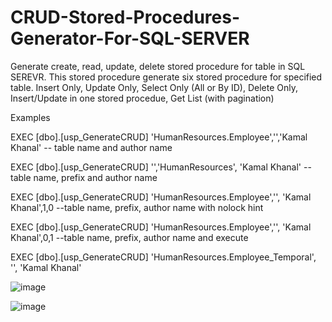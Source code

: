 # CRUD-Stored-Procedures-Generator-For-SQL-SERVER
Generate create, read, update, delete stored procedure for table in SQL SEREVR.
This stored procedure generate six stored procedure for specified table.
Insert Only,
Update Only,
Select Only (All or By ID),
Delete Only,
Insert/Update in one stored procedue,
Get List (with pagination)

Examples

EXEC [dbo].[usp_GenerateCRUD] 'HumanResources.Employee','','Kamal Khanal' -- table name and author name

EXEC [dbo].[usp_GenerateCRUD] '','HumanResources', 'Kamal Khanal' --table name, prefix and author name

EXEC [dbo].[usp_GenerateCRUD] 'HumanResources.Employee','', 'Kamal Khanal',1,0 --table name, prefix, author name with nolock hint

EXEC [dbo].[usp_GenerateCRUD] 'HumanResources.Employee','', 'Kamal Khanal',0,1 --table name, prefix, author name and execute

EXEC [dbo].[usp_GenerateCRUD] 'HumanResources.Employee_Temporal', '', 'Kamal Khanal'

![image](https://user-images.githubusercontent.com/28916183/229113446-15958740-9aa1-40fe-8e5b-cf6f5d3b8bb2.png)

![image](https://user-images.githubusercontent.com/28916183/233595809-741a5239-0051-4501-b87c-9afd4104948f.png)


